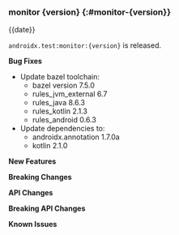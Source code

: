 ### monitor {version} {:#monitor-{version}}

{{date}}

`androidx.test:monitor:{version}` is released.

**Bug Fixes**

* Update bazel toolchain:
  * bazel version 7.5.0
  * rules_jvm_external 6.7
  * rules_java 8.6.3
  * rules_kotlin 2.1.3
  * rules_android 0.6.3
* Update dependencies to:
  * androidx.annotation 1.7.0a
  * kotlin 2.1.0

**New Features**

**Breaking Changes**

**API Changes**

**Breaking API Changes**

**Known Issues**
